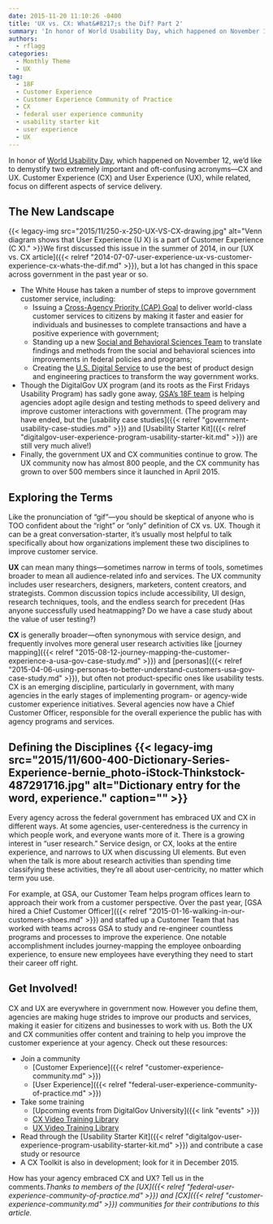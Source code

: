 ```yaml
---
date: 2015-11-20 11:10:26 -0400
title: 'UX vs. CX: What&#8217;s the Dif? Part 2'
summary: 'In honor of World Usability Day, which happened on November 12, we&rsquo;d like to demystify two extremely important and oft-confusing acronyms&mdash;CX and UX. Customer Experience (CX) and User Experience (UX), while related, focus on different aspects of service delivery. The New Landscape {{< legacy-img src="2015/11/250-x-250-UX-VS-CX-drawing.jpg" alt="Venn diagram shows that User Experience (U X) is a'
authors:
  - rflagg
categories:
  - Monthly Theme
  - UX
tag:
  - 18F
  - Customer Experience
  - Customer Experience Community of Practice
  - CX
  - federal user experience community
  - usability starter kit
  - user experience
  - UX
---
```


In honor of [World Usability Day](http://www.worldusabilityday.org/), which happened on November 12, we’d like to demystify two extremely important and oft-confusing acronyms—CX and UX. Customer Experience (CX) and User Experience (UX), while related, focus on different aspects of service delivery.

## The New Landscape

{{< legacy-img src="2015/11/250-x-250-UX-VS-CX-drawing.jpg" alt="Venn diagram shows that User Experience (U X) is a part of Customer Experience (C X)." >}}We first discussed this issue in the summer of 2014, in our [UX vs. CX article]({{< relref "2014-07-07-user-experience-ux-vs-customer-experience-cx-whats-the-dif.md" >}}), but a lot has changed in this space across government in the past year or so.

  * The White House has taken a number of steps to improve government customer service, including: 
      * Issuing a [Cross-Agency Priority (CAP) Goal](http://www.performance.gov/node/3400/view?view=public#overview) to deliver world-class customer services to citizens by making it faster and easier for individuals and businesses to complete transactions and have a positive experience with government;
      * Standing up a new [Social and Behavioral Sciences Team](https://sbst.gov/) to translate findings and methods from the social and behavioral sciences into improvements in federal policies and programs;
      * Creating the [U.S. Digital Service](https://www.whitehouse.gov/digital/united-states-digital-service) to use the best of product design and engineering practices to transform the way government works.
  * Though the DigitalGov UX program (and its roots as the First Fridays Usability Program) has sadly gone away, [GSA’s 18F team](https://18f.gsa.gov/) is helping agencies adopt agile design and testing methods to speed delivery and improve customer interactions with government. (The program may have ended, but the [usability case studies]({{< relref "government-usability-case-studies.md" >}}) and [Usability Starter Kit]({{< relref "digitalgov-user-experience-program-usability-starter-kit.md" >}}) are still very much alive!)
  * Finally, the government UX and CX communities continue to grow. The UX community now has almost 800 people, and the CX community has grown to over 500 members since it launched in April 2015.

## Exploring the Terms

Like the pronunciation of “gif”—you should be skeptical of anyone who is TOO confident about the “right” or “only” definition of CX vs. UX. Though it can be a great conversation-starter, it’s usually most helpful to talk specifically about how organizations implement these two disciplines to improve customer service.

**UX** can mean many things—sometimes narrow in terms of tools, sometimes broader to mean all audience-related info and services. The UX community includes user researchers, designers, marketers, content creators, and strategists. Common discussion topics include accessibility, UI design, research techniques, tools, and the endless search for precedent (Has anyone successfully used heatmapping? Do we have a case study about the value of user testing?)

**CX** is generally broader—often synonymous with service design, and frequently involves more general user research activities like [journey mapping]({{< relref "2015-08-12-journey-mapping-the-customer-experience-a-usa-gov-case-study.md" >}}) and [personas]({{< relref "2015-04-06-using-personas-to-better-understand-customers-usa-gov-case-study.md" >}}), but often not product-specific ones like usability tests. CX is an emerging discipline, particularly in government, with many agencies in the early stages of implementing program- or agency-wide customer experience initiatives. Several agencies now have a Chief Customer Officer, responsible for the overall experience the public has with agency programs and services.

## Defining the Disciplines {{< legacy-img src="2015/11/600-400-Dictionary-Series-Experience-bernie_photo-iStock-Thinkstock-487291716.jpg" alt="Dictionary entry for the word, experience." caption="" >}} 

Every agency across the federal government has embraced UX and CX in different ways. At some agencies, user-centeredness is the currency in which people work, and everyone wants more of it. There is a growing interest in “user research.” Service design, or CX, looks at the entire experience, and narrows to UX when discussing UI elements. But even when the talk is more about research activities than spending time classifying these activities, they’re all about user-centricity, no matter which term you use.

For example, at GSA, our Customer Team helps program offices learn to approach their work from a customer perspective. Over the past year, [GSA hired a Chief Customer Officer]({{< relref "2015-01-16-walking-in-our-customers-shoes.md" >}}) and staffed up a Customer Team that has worked with teams across GSA to study and re-engineer countless programs and processes to improve the experience. One notable accomplishment includes journey-mapping the employee onboarding experience, to ensure new employees have everything they need to start their career off right.

## Get Involved!

CX and UX are everywhere in government now. However you define them, agencies are making huge strides to improve our products and services, making it easier for citizens and businesses to work with us. Both the UX and CX communities offer content and training to help you improve the customer experience at your agency. Check out these resources:

  * Join a community 
      * [Customer Experience]({{< relref "customer-experience-community.md" >}})
      * [User Experience]({{< relref "federal-user-experience-community-of-practice.md" >}})
  * Take some training 
      * [Upcoming events from DigitalGov University]({{< link "events" >}})
      * [CX Video Training Library](https://www.youtube.com/playlist?list=PLd9b-GuOJ3nH7xSSjL1XBXPfVqw68BNbW)
      * [UX Video Training Library](https://www.youtube.com/playlist?list=PLd9b-GuOJ3nGAp5rEv5-9qfkCMlgohUMr)
  * Read through the [Usability Starter Kit]({{< relref "digitalgov-user-experience-program-usability-starter-kit.md" >}}) and contribute a case study or resource
  * A CX Toolkit is also in development; look for it in December 2015.

How has your agency embraced CX and UX? Tell us in the comments._Thanks to members of the [UX]({{< relref "federal-user-experience-community-of-practice.md" >}}) and [CX]({{< relref "customer-experience-community.md" >}}) communities for their contributions to this article._